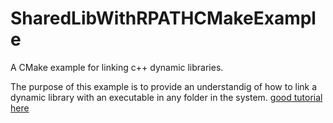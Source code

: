 # SharedLibWithRPATHCMakeExample

A CMake  example for linking c++ dynamic libraries.

The purpose of this example is to provide an understandig of how to link a dynamic library with an executable in any folder in the system.
[good tutorial here](https://duerrenberger.dev/blog/2021/08/04/understanding-rpath-with-cmake/)
